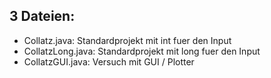 ## 3 Dateien:

- Collatz.java: Standardprojekt mit int fuer den Input
- CollatzLong.java: Standardprojekt mit long fuer den Input
- CollatzGUI.java: Versuch mit GUI / Plotter

